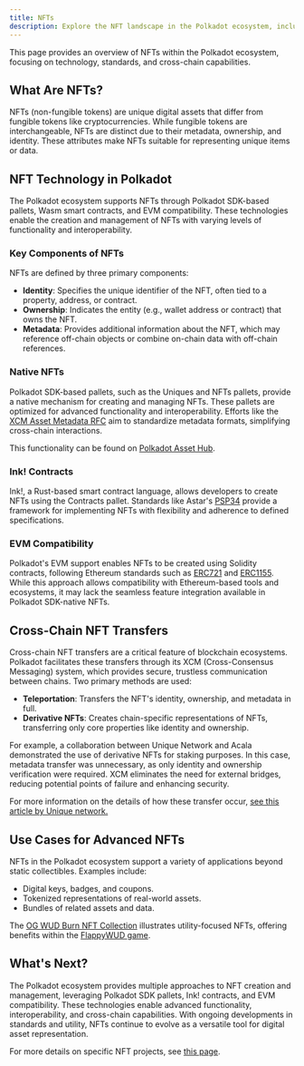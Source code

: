 ```yaml
---
title: NFTs
description: Explore the NFT landscape in the Polkadot ecosystem, including standards, utilities, and cross-chain capabilities.
---
```


This page provides an overview of NFTs within the Polkadot ecosystem, focusing on technology, standards, and cross-chain capabilities.

## What Are NFTs?

NFTs (non-fungible tokens) are unique digital assets that differ from fungible tokens like cryptocurrencies. While fungible tokens are interchangeable, NFTs are distinct due to their metadata, ownership, and identity. These attributes make NFTs suitable for representing unique items or data.

## NFT Technology in Polkadot

The Polkadot ecosystem supports NFTs through Polkadot SDK-based pallets, Wasm smart contracts, and EVM compatibility. These technologies enable the creation and management of NFTs with varying levels of functionality and interoperability.

### Key Components of NFTs

NFTs are defined by three primary components:

- **Identity**: Specifies the unique identifier of the NFT, often tied to a property, address, or contract.
- **Ownership**: Indicates the entity (e.g., wallet address or contract) that owns the NFT.
- **Metadata**: Provides additional information about the NFT, which may reference off-chain objects or combine on-chain data with off-chain references.

### Native NFTs

Polkadot SDK-based pallets, such as the Uniques and NFTs pallets, provide a native mechanism for creating and managing NFTs. These pallets are optimized for advanced functionality and interoperability. Efforts like the [XCM Asset Metadata RFC](https://polkadot-fellows.github.io/RFCs/approved/0125-xcm-asset-metadata.html#rfc-0125-xcm-asset-metadata) aim to standardize metadata formats, simplifying cross-chain interactions.

This functionality can be found on [Polkadot Asset Hub](./learn-system-chains.md#existing-system-chains).

### Ink! Contracts

Ink!, a Rust-based smart contract language, allows developers to create NFTs using the Contracts pallet. Standards like Astar's [PSP34](https://github.com/w3f/PSPs/blob/master/PSPs/psp-34.md) provide a framework for implementing NFTs with flexibility and adherence to defined specifications.

### EVM Compatibility

Polkadot's EVM support enables NFTs to be created using Solidity contracts, following Ethereum standards such as [ERC721](https://eips.ethereum.org/EIPS/eip-721) and [ERC1155](https://ethereum.org/en/developers/docs/standards/tokens/erc-1155/). While this approach allows compatibility with Ethereum-based tools and ecosystems, it may lack the seamless feature integration available in Polkadot SDK-native NFTs.

## Cross-Chain NFT Transfers

Cross-chain NFT transfers are a critical feature of blockchain ecosystems. Polkadot facilitates these transfers through its XCM (Cross-Consensus Messaging) system, which provides secure, trustless communication between chains. Two primary methods are used:

- **Teleportation**: Transfers the NFT's identity, ownership, and metadata in full.
- **Derivative NFTs**: Creates chain-specific representations of NFTs, transferring only core properties like identity and ownership.

For example, a collaboration between Unique Network and Acala demonstrated the use of derivative NFTs for staking purposes. In this case, metadata transfer was unnecessary, as only identity and ownership verification were required. XCM eliminates the need for external bridges, reducing potential points of failure and enhancing security.

For more information on the details of how these transfer occur, [see this article by Unique network.](https://unique.network/blog/unique-network-cross-chain-nft-proof-of-concept-is-here/)

## Use Cases for Advanced NFTs

NFTs in the Polkadot ecosystem support a variety of applications beyond static collectibles. Examples include:

- Digital keys, badges, and coupons.
- Tokenized representations of real-world assets.
- Bundles of related assets and data.

The [OG WUD Burn NFT Collection](https://kodadot.xyz/ahp/collection/244) illustrates utility-focused NFTs, offering benefits within the [FlappyWUD game](https://flappywud.lol/).

## What's Next?

The Polkadot ecosystem provides multiple approaches to NFT creation and management, leveraging Polkadot SDK pallets, Ink! contracts, and EVM compatibility. These technologies enable advanced functionality, interoperability, and cross-chain capabilities. With ongoing developments in standards and utility, NFTs continue to evolve as a versatile tool for digital asset representation.

For more details on specific NFT projects, see [this page](./learn-nft-projects.md).